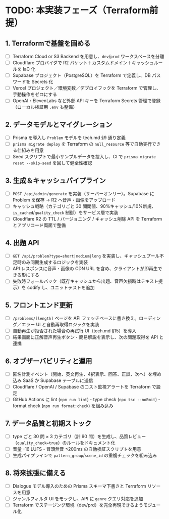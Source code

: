 # TODO: 本実装フェーズ（Terraform前提）

## 1. Terraformで基盤を固める

- [ ] Terraform Cloud or S3 Backend を用意し、`dev`/`prod` ワークスペースを分離
- [ ] Cloudflare プロバイダで R2 バケット＋カスタムドメイン＋キャッシュルールを IaC 化
- [ ] Supabase プロジェクト（PostgreSQL）を Terraform で定義し、DB パスワードを Secrets 化
- [ ] Vercel プロジェクト／環境変数／デプロイフックを Terraform で管理し、手動操作をゼロにする
- [ ] OpenAI・ElevenLabs など外部 API キーを Terraform Secrets 管理で登録（ローカル検証用 `.env` も整備）

## 2. データモデルとマイグレーション

- [ ] Prisma を導入し `Problem` モデルを tech.md §9 通り定義
- [ ] `prisma migrate deploy` を Terraform の `null_resource` 等で自動実行できる仕組みを用意
- [ ] Seed スクリプトで最小サンプルデータを投入し、CI で `prisma migrate reset --skip-seed` を回して健全性確認

## 3. 生成＆キャッシュパイプライン

- [ ] `POST /api/admin/generate` を実装（サーバーオンリー）。Supabase に Problem を保存 → R2 へ音声・画像をアップロード
- [ ] キャッシュ戦略（カテゴリごと 30 問閾値、90%キャッシュ/10%新規、`is_cached`/`quality_check` 制御）をサービス層で実装
- [ ] Cloudflare R2 の TTL / バージョニング / キャッシュ削除 API を Terraform とアプリコード両面で整備

## 4. 出題 API

- [ ] `GET /api/problem?type=short|medium|long` を実装し、キャッシュプール不足時のみ同期生成するロジックを実装
- [ ] API レスポンスに音声・画像の CDN URL を含め、クライアントが即再生できる形にする
- [ ] 失敗時フォールバック（既存キャッシュから出題、音声欠損時はテキスト提示）を codify し、ユニットテストを追加

## 5. フロントエンド更新

- [ ] `/problems/[length]` ページを API フェッチベースに書き換え。ローディング／エラー UI と自動再取得ロジックを実装
- [ ] 自動再生が拒否された場合の再試行 UI（tech.md §15）を導入
- [ ] 結果画面に正解音声再生ボタン・簡易解説を表示し、次の問題取得を API と連携

## 6. オブザーバビリティと運用

- [ ] 匿名計測イベント（開始、英文再生、4択表示、回答、正誤、次へ）を埋め込み SaaS か Supabase テーブルに送信
- [ ] Cloudflare / OpenAI / Supabase のコスト監視アラートを Terraform で設定
- [ ] GitHub Actions に lint (`npm run lint`)・type check (`npx tsc --noEmit`)・format check (`npm run format:check`) を組み込み

## 7. データ品質と初期ストック

- [ ] type ごと 30 問 × 3 カテゴリ（計 90 問）を生成し、品質レビュー（`quality_check=true`）のルールをドキュメント化
- [ ] 音量 -16 LUFS・冒頭無音 ≤200ms の自動検証スクリプトを用意
- [ ] 生成パイプラインで `pattern_group`/`scene_id` の重複チェックを組み込み

## 8. 将来拡張に備える

- [ ] Dialogue モデル導入のための Prisma スキーマ下書きと Terraform リソースを用意
- [ ] ジャンルフィルタ UI をモックし、API に `genre` クエリ対応を追加
- [ ] Terraform でステージング環境（dev/prd）を完全再現できるようモジュール化
